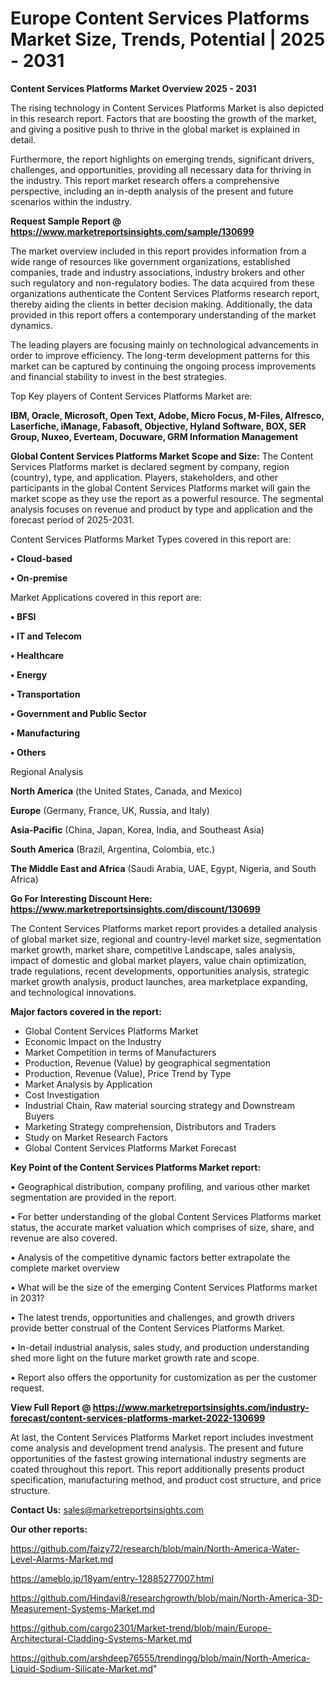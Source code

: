 # Europe Content Services Platforms Market Size, Trends, Potential | 2025 - 2031

<Strong> Content Services Platforms Market Overview 2025 - 2031</strong>

The rising technology in Content Services Platforms Market is also depicted in this research report. Factors that are boosting the growth of the market, and giving a positive push to thrive in the global market is explained in detail.

Furthermore, the report highlights on emerging trends, significant drivers, challenges, and opportunities, providing all necessary data for thriving in the industry. This report market research offers a comprehensive perspective, including an in-depth analysis of the present and future scenarios within the industry.

<strong>Request Sample Report @ <a href=https://www.marketreportsinsights.com/sample/130699>https://www.marketreportsinsights.com/sample/130699</a></strong>

The market overview included in this report provides information from a wide range of resources like government organizations, established companies, trade and industry associations, industry brokers and other such regulatory and non-regulatory bodies. The data acquired from these organizations authenticate the Content Services Platforms research report, thereby aiding the clients in better decision making. Additionally, the data provided in this report offers a contemporary understanding of the market dynamics.

The leading players are focusing mainly on technological advancements in order to improve efficiency. The long-term development patterns for this market can be captured by continuing the ongoing process improvements and financial stability to invest in the best strategies.

Top Key players of Content Services Platforms Market are:

<strong>IBM, Oracle, Microsoft, Open Text, Adobe, Micro Focus, M-Files, Alfresco, Laserfiche, iManage, Fabasoft, Objective, Hyland Software, BOX, SER Group, Nuxeo, Everteam, Docuware, GRM Information Management</strong>

<strong><b>Global Content Services Platforms Market Scope and Size:</b></strong>
The Content Services Platforms market is declared segment by company, region (country), type, and application. Players, stakeholders, and other participants in the global Content Services Platforms market will gain the market scope as they use the report as a powerful resource. The segmental analysis focuses on revenue and product by type and application and the forecast period of 2025-2031.

Content Services Platforms Market Types covered in this report are:

<strong>• Cloud-based

• On-premise</strong>

Market Applications covered in this report are:

<strong>• BFSI

• IT and Telecom

• Healthcare

• Energy

• Transportation

• Government and Public Sector

• Manufacturing

• Others</strong> 

Regional Analysis

<strong>North America</strong> (the United States, Canada, and Mexico)

<strong>Europe</strong> (Germany, France, UK, Russia, and Italy)

<strong>Asia-Pacific</strong> (China, Japan, Korea, India, and Southeast Asia)

<strong>South America</strong> (Brazil, Argentina, Colombia, etc.)

<strong>The Middle East and Africa</strong> (Saudi Arabia, UAE, Egypt, Nigeria, and South Africa)

<strong>Go For Interesting Discount Here: <a href=https://www.marketreportsinsights.com/discount/130699>https://www.marketreportsinsights.com/discount/130699</a></strong>

The Content Services Platforms market report provides a detailed analysis of global market size, regional and country-level market size, segmentation market growth, market share, competitive Landscape, sales analysis, impact of domestic and global market players, value chain optimization, trade regulations, recent developments, opportunities analysis, strategic market growth analysis, product launches, area marketplace expanding, and technological innovations.

<strong><b>Major factors covered in the report:</b></strong>
<ul>
  <li>Global Content Services Platforms Market </li>
  <li>Economic Impact on the Industry</li>
  <li>Market Competition in terms of Manufacturers</li>
  <li>Production, Revenue (Value) by geographical segmentation</li>
  <li>Production, Revenue (Value), Price Trend by Type</li>
  <li>Market Analysis by Application</li>
  <li>Cost Investigation</li>
  <li>Industrial Chain, Raw material sourcing strategy and Downstream Buyers</li>
  <li>Marketing Strategy comprehension, Distributors and Traders</li>
  <li>Study on Market Research Factors</li>
  <li>Global Content Services Platforms Market Forecast</li>
</ul>

<strong><b>Key Point of the Content Services Platforms Market report:</b></strong>

• Geographical distribution, company profiling, and various other market segmentation are provided in the report.

• For better understanding of the global Content Services Platforms market status, the accurate market valuation which comprises of size, share, and revenue are also covered.

• Analysis of the competitive dynamic factors better extrapolate the complete market overview

• What will be the size of the emerging Content Services Platforms market in 2031?

• The latest trends, opportunities and challenges, and growth drivers provide better construal of the Content Services Platforms Market.

• In-detail industrial analysis, sales study, and production understanding shed more light on the future market growth rate and scope.

• Report also offers the opportunity for customization as per the customer request.

<strong><b>View Full Report @ <a href=https://www.marketreportsinsights.com/industry-forecast/content-services-platforms-market-2022-130699>https://www.marketreportsinsights.com/industry-forecast/content-services-platforms-market-2022-130699</a></b></strong>


At last, the Content Services Platforms Market report includes investment come analysis and development trend analysis. The present and future opportunities of the fastest growing international industry segments are coated throughout this report. This report additionally presents product specification, manufacturing method, and product cost structure, and price structure.

<strong>Contact Us:</strong>
sales@marketreportsinsights.com

<strong>Our other reports:</strong>

<a href=https://github.com/faizy72/research/blob/main/North-America-Water-Level-Alarms-Market.md>https://github.com/faizy72/research/blob/main/North-America-Water-Level-Alarms-Market.md</a>

<a href=https://ameblo.jp/18yam/entry-12885277007.html>https://ameblo.jp/18yam/entry-12885277007.html</a>

<a href=https://github.com/Hindavi8/researchgrowth/blob/main/North-America-3D-Measurement-Systems-Market.md>https://github.com/Hindavi8/researchgrowth/blob/main/North-America-3D-Measurement-Systems-Market.md</a>

<a href=https://github.com/cargo2301/Market-trend/blob/main/Europe-Architectural-Cladding-Systems-Market.md>https://github.com/cargo2301/Market-trend/blob/main/Europe-Architectural-Cladding-Systems-Market.md</a>

<a href=https://github.com/arshdeep76555/trendingg/blob/main/North-America-Liquid-Sodium-Silicate-Market.md>https://github.com/arshdeep76555/trendingg/blob/main/North-America-Liquid-Sodium-Silicate-Market.md</a>"
